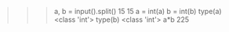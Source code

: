 >>> a, b = input().split()
15 15
>>> a = int(a)
>>> b = int(b)
>>> type(a)
<class 'int'>
>>> type(b)
<class 'int'>
>>> a*b
225
